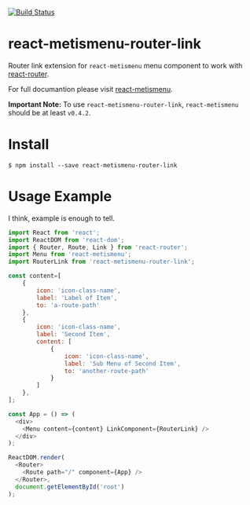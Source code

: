 [![Build Status](https://travis-ci.org/alpertuna/react-metismenu-router-link.svg?branch=master)](https://travis-ci.org/alpertuna/react-metismenu-router-link)

# react-metismenu-router-link

Router link extension for `react-metismenu` menu component to work with [react-router](https://github.com/reactjs/react-router).

For full documantion please visit [react-metismenu](https://github.com/alpertuna/react-metismenu).

**Important Note:** To use `react-metismenu-router-link`, `react-metismenu` should be at least `v0.4.2`.

# Install

```console
$ npm install --save react-metismenu-router-link
```

# Usage Example
I think, example is enough to tell.

```javascript
import React from 'react';
import ReactDOM from 'react-dom';
import { Router, Route, Link } from 'react-router';
import Menu from 'react-metismenu';
import RouterLink from 'react-metismenu-router-link';

const content=[
    {
        icon: 'icon-class-name',
        label: 'Label of Item',
        to: 'a-route-path'
    },
    {
        icon: 'icon-class-name',
        label: 'Second Item',
        content: [
            {
                icon: 'icon-class-name',
                label: 'Sub Menu of Second Item',
                to: 'another-route-path'
            }
        ]
    },
];

const App = () => (
  <div>
    <Menu content={content} LinkComponent={RouterLink} />
  </div>
);

ReactDOM.render(
  <Router>
    <Route path="/" component={App} />
  </Router>,
  document.getElementById('root')
);
```
